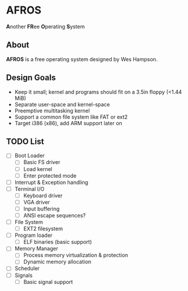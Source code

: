 # AFROS
**A**nother **FR**ee **O**perating **S**ystem

## About
**AFROS** is a free operating system designed by Wes Hampson.

## Design Goals
- Keep it small; kernel and programs should fit on a 3.5in floppy (<1.44 MiB)
- Separate user-space and kernel-space
- Preemptive multitasking kernel
- Support a common file system like FAT or ext2
- Target i386 (x86), add ARM support later on

## TODO List
- [ ] Boot Loader
    - [ ] Basic FS driver
    - [ ] Load kernel
    - [ ] Enter protected mode
- [ ] Interrupt & Exception handling
- [ ] Terminal I/O
    - [ ] Keyboard driver
    - [ ] VGA driver
    - [ ] Input buffering
    - [ ] ANSI escape sequences?
- [ ] File System
    - [ ] EXT2 filesystem
- [ ] Program loader
    - [ ] ELF binaries (basic support)
- [ ] Memory Manager
    - [ ] Process memory virtualization & protection
    - [ ] Dynamic memory allocation
- [ ] Scheduler
- [ ] Signals
    - [ ] Basic signal support
